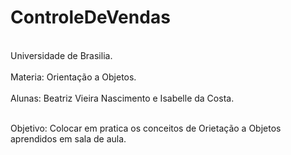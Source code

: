 # ControleDeVendas

 <br>Universidade de Brasilia. <br>
 <br>Materia: Orientação a Objetos. <br>
 <br>Alunas: Beatriz Vieira Nascimento e Isabelle da Costa. <br>

 <br>Objetivo: Colocar em pratica os conceitos de Orietação a Objetos aprendidos em sala de aula. <br>
